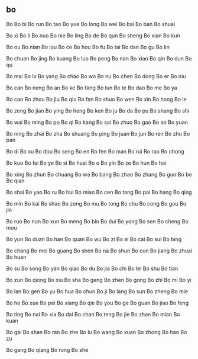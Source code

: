 bo  
---

Bo   Bo  bi Bo  run Bo  tao Bo  yue Bo  long Bo  wei Bo  bai Bo  ban Bo  shuai

Bo  xi Bo  li Bo  nuo Bo  nie Bo  ling Bo  de Bo  qun Bo  sheng Bo  xian Bo  kun

Bo  ou Bo  nian Bo  lou Bo  ce Bo  hou Bo  fu Bo  tai Bo  dan Bo  gu Bo  lin

Bo  chuan Bo  jing Bo  kuang Bo  luo Bo  peng Bo  nan Bo  xiao Bo  qin Bo  dun Bo  qu

Bo  mai Bo  lv Bo  yang Bo  chao Bo  wo Bo  nu Bo  chen Bo  dong Bo  er Bo  niu

Bo  can Bo  neng Bo  an Bo  ke Bo  fang Bo  lun Bo  te Bo  dao Bo  me Bo  ya

Bo  cao Bo  zhou Bo  jiu Bo  qiu Bo  fan Bo  shuo Bo  wen Bo  xin Bo  hong Bo  le

Bo  zeng Bo  jian Bo  ying Bo  heng Bo  ken Bo  ju Bo  da Bo  pu Bo  shang Bo  shi

Bo  wai Bo  ming Bo  po Bo  qi Bo  kang Bo  sai Bo  zhuo Bo  gao Bo  ao Bo  yuan

Bo  ning Bo  zhai Bo  zha Bo  shuang Bo  ping Bo  juan Bo  jun Bo  ren Bo  zhu Bo  pan

Bo  di Bo  xu Bo  dou Bo  seng Bo  en Bo  fen Bo  man Bo  rui Bo  rao Bo  chong

Bo  kuo Bo  fei Bo  ye Bo  si Bo  huai Bo  e Bo  yin Bo  ze Bo  hun Bo  hai

Bo  xing Bo  zhun Bo  chuang Bo  wa Bo  bang Bo  zhao Bo  zhang Bo  guo Bo  bo   Bo  qian

Bo  shai Bo  yao Bo  ru Bo  hui Bo  miao Bo  cen Bo  tang Bo  pai Bo  hang Bo  qing

Bo  min Bo  kai Bo  shao Bo  zong Bo  mu Bo  tong Bo  chu Bo  cong Bo  gou Bo  jin

Bo  ruo Bo  nun Bo  xun Bo  meng Bo  bin Bo  dui Bo  yong Bo  sen Bo  cheng Bo  mou

Bo  yun Bo  duan Bo  han Bo  quan Bo  wu Bo  zi Bo  ai Bo  cai Bo  sui Bo  bing

Bo  chang Bo  mei Bo  guang Bo  shen Bo  na Bo  shun Bo  cun Bo  jiang Bo  zhuai Bo  huan

Bo  su Bo  song Bo  yan Bo  qiao Bo  du Bo  jia Bo  chi Bo  lei Bo  shu Bo  tian

Bo  zun Bo  qiong Bo  xiu Bo  sha Bo  geng Bo  zhen Bo  gong Bo  zhi Bo  mi Bo  yi

Bo  lan Bo  gen Bo  yu Bo  hua Bo  chun Bo  ji Bo  lang Bo  sun Bo  zheng Bo  mie

Bo  he Bo  xue Bo  pei Bo  xiang Bo  qie Bo  you Bo  ge Bo  guan Bo  jiao Bo  feng

Bo  ting Bo  nai Bo  xia Bo  dai Bo  chan Bo  teng Bo  jie Bo  zhan Bo  mian Bo  kuan

Bo  gai Bo  shan Bo  ran Bo  zhe Bo  lu Bo  wang Bo  xuan Bo  zhong Bo  hao Bo  zu

Bo  gang Bo  qiang Bo  rong Bo  she 
